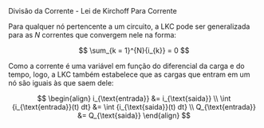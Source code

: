 <div class="cabecalho large">
Divisão da Corrente - Lei de Kirchoff Para Corrente
</div>
<div class="conteudo regular">

Para qualquer nó pertencente a um circuito, a LKC pode ser generalizada para as $N$ correntes que convergem nele na forma:

$$
\sum_{k = 1}^{N}{i_{k}} = 0
$$

Como a corrente é uma variável em função do diferencial da carga e do tempo, logo, a LKC também estabelece que as cargas que entram em um nó são iguais às que saem dele:

$$
\begin{align}
i_{\text{entrada}} &= i_{\text{saida}} \\
\int {i_{\text{entrada}}(t) dt} &= \int {i_{\text{saida}}(t) dt} \\
Q_{\text{entrada}} &= Q_{\text{saida}}
\end{align}
$$

</div>
